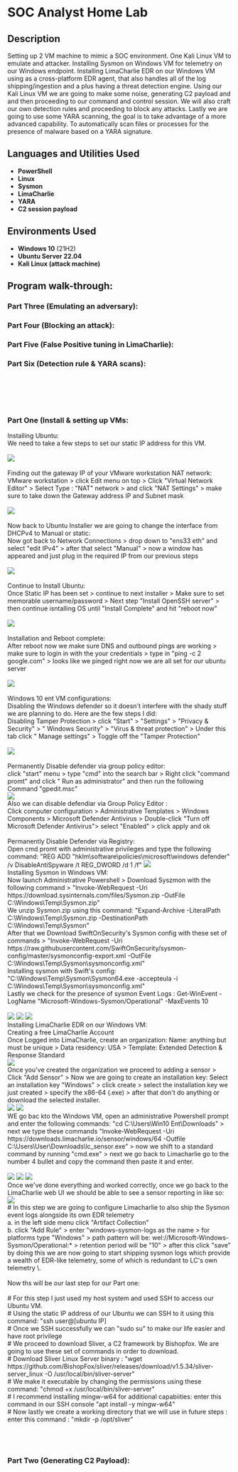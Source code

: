 <h1>SOC Analyst Home Lab</h1>


 

<h2>Description</h2>
Setting up 2 VM machine to mimic a SOC environment. One Kali Linux VM to emulate and attacker. Installing Sysmon on Windows VM for telemetry on our Windows endpoint. Installing LimaCharlie EDR on our Windows VM using as a cross-platform EDR agent, that also handles all of the log shipping/ingestion and a plus having a threat detection engine. Using our Kali Linux VM we are going to make some noise, generating C2 payload and and then proceeding to our command and control session. We will also craft our own detection rules and proceeding to block any attacks. Lastly we are going to use some YARA scanning, the goal is to take advantage of a more advanced capability. To automatically scan files or processes for the presence of malware based on a YARA signature. 

<br />


<h2>Languages and Utilities Used</h2>

- <b>PowerShell</b> 
- <b>Linux</b>
- <b>Sysmon</b>
- <b>LimaCharlie</b>
- <b>YARA</b>
- <b>C2 session payload</b>

<h2>Environments Used </h2>

- <b>Windows 10</b> (21H2)
- <b>Ubuntu Server 22.04</b>
- <b>Kali Linux (attack machine)</b>

<h2>Program walk-through:</h2>


<h3>Part Three (Emulating an adversary):</h3>
<h3>Part Four (Blocking an attack):</h3>
<h3>Part Five (False Positive tuning in LimaCharlie):</h3>
<h3>Part Six (Detection rule & YARA scans):</h3>
<br/>
<br/>
<br/>
<br/>

<p align="center">
<h3>Part One (Install & setting up VMs:</h3>
Installing Ubuntu: <br/>
We need to take a few steps to set our static IP address for this VM.<br/>
<br />
<img src="https://i.imgur.com/nl6DEQ6.png"/>
<br />
<br />
Finding out the gateway IP of your VMware workstation NAT network:  <br/>
VMware workstation > click Edit menu on top > Click "Virtual Network Editor" > Select Type : "NAT" network > and click "NAT Settings" > make sure to take down the Gateway address IP and Subnet mask <br/>
<br />
<img src="https://i.imgur.com/BwFP3Er.png"/>
<br />
<br />
Now back to Ubuntu Installer we are going to change the interface from DHCPv4 to Manual or static: <br/>
Now got back to Network Connections > drop down to "ens33 eth" and select "edit IPv4" > after that select "Manual" > now a window has appeared and just plug in the required IP from our previous steps <br/>
<br />
<img src="https://i.imgur.com/9JN0v2l.png"/>
<br />
<br />
Continue to Install Ubuntu:  <br/>
Once Static IP has been set > continue to next installer > Make sure to set memorable username/password > Next step "Install OpenSSH server" > then continue isntalling OS until "Install Complete" and hit "reboot now" <br/>
<br />
<img src="https://i.imgur.com/EtZPCjM.png"/>
<br />
<br />
Installation and Reboot complete:  <br/>
After reboot now we make sure DNS and outbound pings are working > make sure to login in with the your credentials > type in "ping -c 2 google.com" > looks like we pinged right now we are all set for our ubuntu server <br/>
<br />
<img src="https://i.imgur.com/0pTReUk.png"/>
<br />
<br />
Windows 10 ent VM configurations:  <br/>
Disabling the Windows defender so it doesn't interfere with the shady stuff we are planning to do. Here are the few steps I did: <br/>
Disabling Tamper Protection > click "Start" > "Settings" > "Privacy & Security" > " Windows Security" > "Virus & threat protection" > Under this tab click " Manage settings" > Toggle off the "Tamper Protection"<br/>
<br /> 
<img src="https://i.imgur.com/9R3wDfE.png"/>
<br />
<br />
Permanently Disable defender via group policy editor:  <br/>
click "start" menu > type "cmd" into the search bar > Right click "command promt" and click " Run as administrator" and then run the following Command "gpedit.msc" <br/>
<img src="https://i.imgur.com/wIcheNb.png"/>
<br />
Also we can disable defendiar via Group Policy Editor : <br/>
Click computer configuration > Administrative Templates > Windows Components > Microsoft Defender Antivirus > Double-click "Turn off Microsoft Defender Antivirus"> select "Enabled" > click apply and ok <br/>
<br />
Permanently Disable Defender via Registry: <br/>
Open cmd promt with administrative privileges and type the following command: "REG ADD "hklm\software\policies\microsoft\windows defender" /v DisableAntiSpyware /t REG_DWORD /d 1 /f"
<img src="https://i.imgur.com/CBejFpA.png"/>
<br />
Installing Sysmon in Windows VM: <br/>
Now launch Administrative Powershell > Download Syszmon with the following command > "Invoke-WebRequest -Uri https://download.sysinternals.com/files/Sysmon.zip -OutFile C:\Windows\Temp\Sysmon.zip" <br/>
We unzip Sysmon.zip using this command: "Expand-Archive -LiteralPath C:\Windows\Temp\Sysmon.zip -DestinationPath C:\Windows\Temp\Sysmon" <br/>
After that we Download SwiftOnSecurity's Sysmon config with these set of commands > "Invoke-WebRequest -Uri https://raw.githubusercontent.com/SwiftOnSecurity/sysmon-config/master/sysmonconfig-export.xml -OutFile C:\Windows\Temp\Sysmon\sysmonconfig.xml" <br/>
Installing sysmon with Swift's config: "C:\Windows\Temp\Sysmon\Sysmon64.exe -accepteula -i C:\Windows\Temp\Sysmon\sysmonconfig.xml"<br/>
Lastly we check for the presence of sysmon Event Logs : Get-WinEvent -LogName "Microsoft-Windows-Sysmon/Operational" -MaxEvents 10<br/>
<br />
<img src="https://i.imgur.com/RTFCNpJ.png"/>
<img src="https://i.imgur.com/qCbiNb9.png"/>
<img src="https://i.imgur.com/JxcYpnq.png"/>
<br />
Installing LimaCharlie EDR on our Windows VM: <br/>
Creating a free LimaCharlie Account <br/>
Once Logged into LimaCharlie, create an organization: Name: anything but must be unique > Data residency: USA > Template: Extended Detection & Response Standard <br/>
<img src="https://i.imgur.com/vnoK5x9.png"/>
<br/>
Once you've created the organization we proceed to adding a sensor > Click "Add Sensor" > Now we are going to create an installation key: Select an installation key "Windows" > click create > select the installation key we just created > specify the x86-64 (.exe) > after that don't do anything or download the selected installer. <br/>
<img src="https://i.imgur.com/bmss0H7.png"/>
<img src="https://i.imgur.com/bf1l4NW.png"/>
<br />
WE go bac kto the Windows VM, open an administrative Powershell prompt and enter the following commands: "cd C:\Users\Win10 Ent\Downloads" > next we type these commands "Invoke-WebRequest -Uri https://downloads.limacharlie.io/sensor/windows/64 -Outfile C:\Users\User\Downloads\lc_sensor.exe" > now we shift to a standard command by running "cmd.exe" > next we go back to Limacharlie go to the number 4 bullet and copy the command then paste it and enter. <br/> 
<br />
<img src="https://i.imgur.com/LDrYtaz.png"/>
<img src="https://i.imgur.com/bf1l4NW.png"/>
<img src="https://i.imgur.com/RNXJqPG.png"/> 
<br />
Once we've done everything and worked correctly, once we go back to the LimaCharlie web UI we should be able to see a sensor reporting in like so:<br/>
<img src="https://i.imgur.com/0quhJNQ.png"/> 
<br />
# In this step we are going to configure Limacharlie to also ship the Sysmon event logs alongside its own EDR telemetry   <br/>
a. in the left side menu click "Artifact Collection" <br/>
b. click "Add Rule" > enter "windows-sysmon-logs as the name > for platforms type "Windows" > path pattern will be: wel://Microsoft-Windows-Sysmon/Operational:* > retention period will be "10" > after this click "save" <br/>
by doing this we are now going to start shipping sysmon logs which provide a wealth of EDR-like telemetry, some of which is redundant to LC's own telemetry \. <br/>
<br />
Now ths will be our last step for our Part one: <br/>
<br />
# For this step I just used my host system and used SSH to access our Ubuntu VM. <br/>
# Using the static IP address of our Ubuntu we can SSH to it using this command: "ssh user@[ubuntu IP] <br/>
# Once we SSH successfully we can "sudo su" to make our life easier and have root privilege <br/>
# We proceed to download Sliver, a C2 framework by Bishopfox. We are going to use these set of commands in order to download. <br/>
# Download Sliver Linux Server binary : "wget https://github.com/BishopFox/sliver/releases/download/v1.5.34/sliver-server_linux -O /usr/local/bin/sliver-server" <br/>
# We make it executable by changing the permissions using these command: "chmod +x /usr/local/bin/sliver-server" <br/>
# I recommend installing mingw-w64 for additional capabiities: enter this command in our SSH console "apt install -y mingw-w64" <br/>
# Now lastly we create a working directory that we will use in future steps : enter this command : "mkdir -p /opt/sliver" <br/>
<br />
<br />
<br />
<h3>Part Two (Generating C2 Payload):</h3>
<br />


</p>

<!--
 ```diff
- text in red
+ text in green
! text in orange
# text in gray
@@ text in purple (and bold)@@
```
--!>
